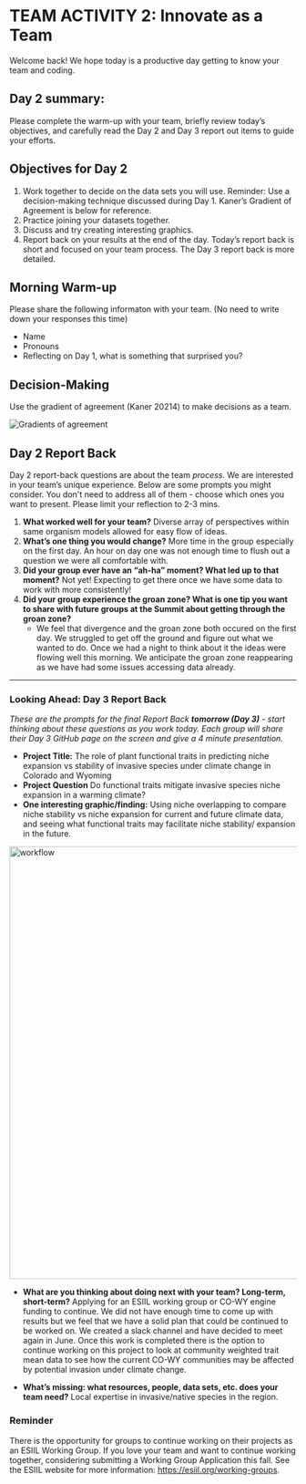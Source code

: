 # TEAM ACTIVITY 2: Innovate as a Team

Welcome back! We hope today is a productive day getting to know your team and coding.

## Day 2 summary: 
Please complete the warm-up with your team, briefly review today’s objectives, and carefully read the Day 2 and Day 3 report out items to guide your efforts.  

## Objectives for Day 2
1. Work together to decide on the data sets you will use. Reminder: Use a decision-making technique discussed during Day 1. Kaner’s Gradient of Agreement is below for reference.
2. Practice joining your datasets together. 
3. Discuss and try creating interesting graphics.
4. Report back on your results at the end of the day. Today’s report back is short and focused on your team process. The Day 3 report back is more detailed. 


## Morning Warm-up
Please share the following informaton with your team. (No need to write down your responses this time)
- Name
- Pronouns
- Reflecting on Day 1, what is something that surprised you?

## Decision-Making
Use the gradient of agreement (Kaner 20214) to make decisions as a team.

![Gradients of agreement](../worksheets/love_gradient-of-agreement.png)

## Day 2 Report Back
Day 2 report-back questions are about the team *process*. We are interested in your team’s unique experience. Below are some prompts you might consider. You don't need to address all of them - choose which ones you want to present. Please limit your reflection to 2-3 mins.  

1. **What worked well for your team?**
     Diverse array of perspectives within same organism models allowed for easy flow of ideas. 
3. **What’s one thing you would change?**
     More time in the group especially on the first day. An hour on day one was not enough time to flush out a question we were all comfortable with. 
5. **Did your group ever have an “ah-ha” moment?  What led up to that moment?**
     Not yet! Expecting to get there once we have some data to work with more consistently!
7. **Did your group experience the groan zone?  What is one tip you want to share with future groups at the Summit about getting through the groan zone?**
     - We feel that divergence and the groan zone both occured on the first day. We struggled to get off the ground and figure out what we wanted to do. Once we had a night to think about it the ideas were flowing well this morning. We anticipate the groan zone reappearing as we have had some issues accessing data already. 

**************************************************************

### Looking Ahead: Day 3 Report Back
*These are the prompts for the final Report Back **tomorrow (Day 3)** - start thinking about these questions as you work today. Each group will share their Day 3 GitHub page on the screen and give a 4 minute presentation.*

- **Project Title:**
The role of plant functional traits in predicting niche expansion vs stability of invasive species under climate change in Colorado and Wyoming
- **Project Question**
Do functional traits mitigate invasive species niche expansion in a warming climate?
- **One interesting graphic/finding:**
Using niche overlapping to compare niche stability vs niche expansion for current and future climate data, and seeing what functional traits may facilitate niche stability/ expansion in the future. 

<img width="759" alt="workflow" src="https://github.com/CU-ESIIL/Innovation-Summit-2024__5_Invasive-species-spread/assets/168473381/bcc5d669-8355-407a-82f6-79f36ffa736f">


  
- **What are you thinking about doing next with your team? Long-term, short-term?**
  Applying for an ESIIL working group or CO-WY engine funding to continue. We did not have enough time to come up with results but we feel that we have a solid plan that could be continued to be worked on.
  We created a slack channel and have decided to meet again in June.
  Once this work is completed there is the option to continue working on this project to look at community weighted trait mean data to see how the current CO-WY communities may be affected by potential invasion under climate change.
  
- **What’s missing: what resources, people, data sets, etc. does your team need?**
  Local expertise in invasive/native species in the region.
  
### Reminder
There is the opportunity for groups to continue working on their projects as an ESIIL Working Group. If you love your team and want to continue working together, considering submitting a Working Group Application this fall. See the ESIIL website for more information: <https://esiil.org/working-groups>.
     

